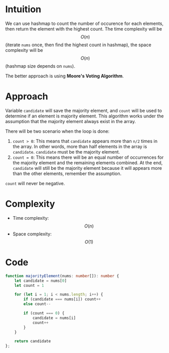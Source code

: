 # Intuition
<!-- Describe your first thoughts on how to solve this problem. -->
We can use hashmap to count the number of occurence for each elements, then return the element with the highest count. The time complexity will be $$O(n)$$ (iterate `nums` once, then find the highest count in hashmap), the space complexity will be $$O(n)$$ (hashmap size depends on `nums`).

The better approach is using **Moore's Voting Algorithm**.

# Approach
Variable `candidate` will save the majority element, and `count` will be used to determine if an element is majority element. This algorithm works under the assumption that the majority element always exist in the array. 

There will be two scenario when the loop is done:
1. `count > 0`: This means that `candidate` appears more than `n/2` times in the array. In other words, more than half elements in the array is `candidate`. `candidate` must be the majority element.
2. `count = 0`: This means there will be an equal number of occurrences for the majority element and the remaining elements combined. At the end, `candidate` will still be the majority element because it will appears more than the other elements, remember the assumption.

`count` will never be negative.
# Complexity
- Time complexity: $$O(n)$$
- Space complexity: $$O(1)$$

# Code
```ts
function majorityElement(nums: number[]): number {
    let candidate = nums[0]
    let count = 1

    for (let i = 1; i < nums.length; i++) {
        if (candidate === nums[i]) count++
        else count--

        if (count === 0) {
            candidate = nums[i]
            count++
        }
    }

    return candidate
};
```